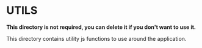 # UTILS

**This directory is not required, you can delete it if you don't want to use it.**

This directory contains utility js functions to use around the application.
